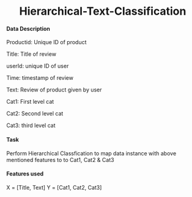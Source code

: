 # <center>Hierarchical-Text-Classification</center>
#### Data Description
Productid: Unique ID of product

Title: Title of review

userId: unique ID of user

Time: timestamp of review

Text: Review of product given by user

Cat1:  First level cat

Cat2: Second level cat

Cat3: third level cat
#### Task
Perform Hierarchical Classfication to map data instance with above mentioned features to to Cat1, Cat2 & Cat3

#### Features used 

X = [Title, Text]
Y = [Cat1, Cat2, Cat3]
